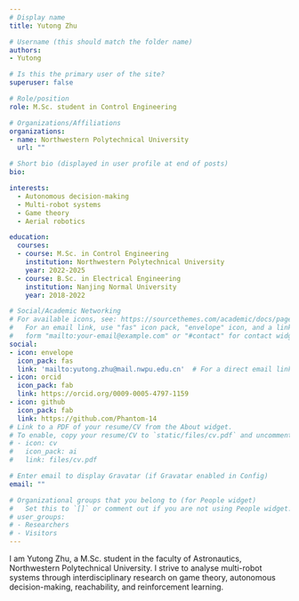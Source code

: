 ```yaml
---
# Display name
title: Yutong Zhu

# Username (this should match the folder name)
authors:
- Yutong

# Is this the primary user of the site?
superuser: false

# Role/position
role: M.Sc. student in Control Engineering

# Organizations/Affiliations
organizations:
- name: Northwestern Polytechnical University
  url: ""

# Short bio (displayed in user profile at end of posts)
bio: 

interests:
  - Autonomous decision-making
  - Multi-robot systems
  - Game theory
  - Aerial robotics

education:
  courses:
  - course: M.Sc. in Control Engineering
    institution: Northwestern Polytechnical University
    year: 2022-2025
  - course: B.Sc. in Electrical Engineering
    institution: Nanjing Normal University
    year: 2018-2022

# Social/Academic Networking
# For available icons, see: https://sourcethemes.com/academic/docs/page-builder/#icons
#   For an email link, use "fas" icon pack, "envelope" icon, and a link in the
#   form "mailto:your-email@example.com" or "#contact" for contact widget.
social:
- icon: envelope
  icon_pack: fas
  link: 'mailto:yutong.zhu@mail.nwpu.edu.cn'  # For a direct email link, use "mailto:test@example.org".
- icon: orcid
  icon_pack: fab
  link: https://orcid.org/0009-0005-4797-1159
- icon: github
  icon_pack: fab
  link: https://github.com/Phantom-14
# Link to a PDF of your resume/CV from the About widget.
# To enable, copy your resume/CV to `static/files/cv.pdf` and uncomment the lines below.
# - icon: cv
#   icon_pack: ai
#   link: files/cv.pdf

# Enter email to display Gravatar (if Gravatar enabled in Config)
email: ""

# Organizational groups that you belong to (for People widget)
#   Set this to `[]` or comment out if you are not using People widget.
# user_groups:
# - Researchers
# - Visitors
---
```


I am Yutong Zhu, a M.Sc. student in the faculty of Astronautics, Northwestern Polytechnical University. I strive to analyse multi-robot systems through interdisciplinary research on game theory, autonomous decision-making, reachability, and reinforcement learning. 
